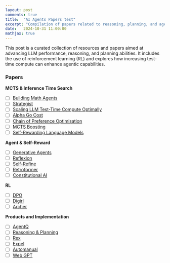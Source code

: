 ```yaml
---
layout: post
comments: true
title:  "AI Agents Papers test"
excerpt: "Compilation of papers related to reasoning, planning, and agentic abilities of LLMs"
date:   2024-10-31 11:00:00
mathjax: true
---
```


<!-- 
<svg width="800" height="200">
	<rect width="800" height="200" style="fill:rgb(98,51,20)" />
	<rect width="20" height="50" x="20" y="100" style="fill:rgb(189,106,53)" />
	<rect width="20" height="50" x="760" y="30" style="fill:rgb(77,175,75)" />
	<rect width="10" height="10" x="400" y="60" style="fill:rgb(225,229,224)" />
</svg>
 -->

This post is a curated collection of resources and papers aimed at advancing LLM performance, reasoning, and planning abilities. It includes the use of reinforcement learning (RL) and explores how increasing test-time compute can enhance agentic capabilities.

### Papers

**MCTS & Inference Time Search**

- [ ] [Building Math Agents](https://www.arxiv.org/pdf/2409.02392)
- [ ] [Strategist](https://arxiv.org/pdf/2408.10635)
- [ ] [Scaling LLM Test-Time Compute Optimally](https://arxiv.org/pdf/2408.03314)
- [ ] [Alpha Go Cost](https://www.yuzeh.com/data/agz-cost.html)
- [ ] [Chain of Preference Optimisation](https://arxiv.org/pdf/2406.09136)
- [ ] [MCTS Boosting](https://arxiv.org/pdf/2405.00451)
- [ ] [Self-Rewarding Language Models](https://arxiv.org/pdf/2401.10020)

**Agent & Self-Reward**

- [ ] [Generative Agents](https://arxiv.org/abs/2304.03442)
- [ ] [Reflexion](https://arxiv.org/abs/2303.1136)
- [ ] [Self-Refine](https://arxiv.org/abs/2303.17651)
- [ ] [Retroformer](https://arxiv.org/pdf/2308.02151)
- [ ] [Constitutional AI](https://arxiv.org/pdf/2212.08073)

**RL**

- [ ] [DPO](https://arxiv.org/pdf/2305.18290)
- [ ] [Digirl](https://arxiv.org/abs/2406.11896)
- [ ] [Archer](https://arxiv.org/abs/2402.19446)

**Products and Implementation**

- [ ] [AgentQ](https://arxiv.org/pdf/2408.07199)
- [ ] [Reasoning & Planning](https://arxiv.org/pdf/2305.14992)
- [ ] [Rex](https://arxiv.org/pdf/2307.08962)
- [ ] [Expel](https://arxiv.org/pdf/2308.10144)
- [ ] [Automanual](https://arxiv.org/pdf/2405.16247)
- [ ] [Web GPT](https://arxiv.org/abs/2112.09332)
